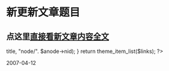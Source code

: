 # 新更新文章题目

<h2>点这里<a href="http://pengyou.rijiben.org/node/">直接看新文章内容全文</a></h2>


<?php
/**
# Displays list of node titles, sorted by content creation date (newest first)
*
# To change the length of the list, change the $list_no value
*
# This snippet was tested with Drupal 4.7, but should work with 4.5+
*
*/
$list_no =50;
$sql = "SELECT node.title, node.nid FROM node WHERE node.status = 1 AND node.title NOT LIKE '301%' ORDER BY node.changed DESC LIMIT $list_no";
$result = db_query($sql);
while ($anode = db_fetch_object($result)) {
$links[] = l($anode->title, "node/". $anode->nid);
}
return theme_item_list($links);
?>

2007-04-12